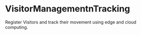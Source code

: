 # VisitorManagementnTracking
Register Visitors and track their movement using edge and cloud computing.
